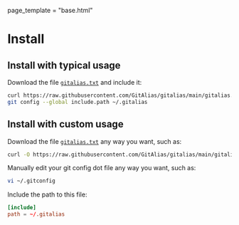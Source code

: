 page_template = "base.html"

# Install


## Install with typical usage

Download the file [`gitalias.txt`](gitalias.txt) and include it:

```sh
curl https://raw.githubusercontent.com/GitAlias/gitalias/main/gitalias.txt -o ~/.gitalias 
git config --global include.path ~/.gitalias
```


## Install with custom usage

Download the file [`gitalias.txt`](gitalias.txt) any way you want, such as:

```sh
curl -O https://raw.githubusercontent.com/GitAlias/gitalias/main/gitalias.txt
```

Manually edit your git config dot file any way you want, such as:

```sh
vi ~/.gitconfig
```

Include the path to this file:

```toml
[include]
path = ~/.gitalias
```
